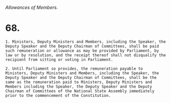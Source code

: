 *Allowances of Members.*

# 68.

    1. Ministers, Deputy Ministers and Members, including the Speaker, the Deputy Speaker and the Deputy Chairman of Committees, shall be paid such remuneration or allowance as may be provided by Parliament, by law or by resolution, and the receipt thereof shall not disqualify the recipient from sitting or voting in Parliament.

    2. Until Parliament so provides, the remuneration payable to Ministers, Deputy Ministers and Members, including the Speaker, the Deputy Speaker and the Deputy Chairman of Committees, shall be the same as the remuneration paid to Ministers, Deputy Ministers and Members including the Speaker, the Deputy Speaker and the Deputy Chairman of Committees of the National State Assembly immediately prior to the commencement of the Constitution.